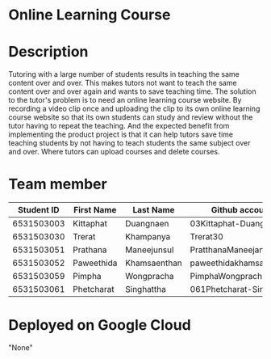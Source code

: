 Online Learning Course
=============

# Description

Tutoring with a large number of students results in teaching the same content over and over. This makes tutors not want to teach the same content over and over again and wants to save teaching time. The solution to the tutor's problem is to need an online learning course website. By recording a video clip once and uploading the clip to its own online learning course website so that its own students can study and review without the tutor having to repeat the teaching. And the expected benefit from implementing the product project is that it can help tutors save time teaching students by not having to teach students the same subject over and over. Where tutors can upload courses and delete courses.


# Team member

| Student ID   | First Name | Last Name     | Github account           |
|--------------|------------|---------------|--------------------------|
| 6531503003   | Kittaphat  | Duangnaen     | 03Kittaphat-Duangnaen    |
| 6531503030   | Trerat     | Khampanya     | Trerat30                 |
| 6531503051   | Prathana   | Maneejunsul   | PratthanaManeejansuk051  |
| 6531503052   | Paweethida | Khamsaenthan  | paweethidakhamsaenthan   |
| 6531503059   | Pimpha     | Wongpracha    | PimphaWongpracha059      |
| 6531503061   | Phetcharat | Singhattha    | 061Phetcharat-Singhattha |


# Deployed on Google Cloud
"None"